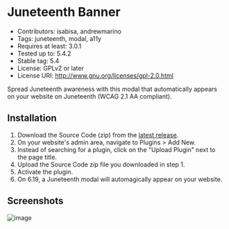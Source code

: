 # Juneteenth Banner
* Contributors: isabisa, andrewmarino
* Tags: juneteenth, modal, a11y
* Requires at least: 3.0.1
* Tested up to: 5.4.2
* Stable tag: 5.4
* License: GPLv2 or later
* License URI: http://www.gnu.org/licenses/gpl-2.0.html

Spread Juneteenth awareness with this modal that automatically appears on your website on Juneteenth (WCAG 2.1 AA compliant).

## Installation

1. Download the Source Code (zip) from the [latest release](https://github.com/unitymakesus/juneteenth/releases/latest).
2. On your website's admin area, navigate to Plugins > Add New.
3. Instead of searching for a plugin, click on the "Upload Plugin" next to the page title.
4. Upload the Source Code zip file you downloaded in step 1.
3. Activate the plugin.
4. On 6.19, a Juneteenth modal will automagically appear on your website.

## Screenshots

![image](https://user-images.githubusercontent.com/928176/85049342-8d138700-b162-11ea-9a00-9eb780c2f563.png)
